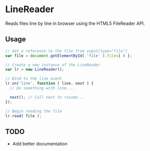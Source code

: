 # LineReader

Reads files line by line in browser using the HTML5 FileReader API.

## Usage

```javascript
// Get a reference to the file from input[type="file"]
var file = document.getElementById( 'file' ).files[ 0 ];

// Create a new instance of the LineReader
var lr = new LineReader();

// Bind to the line event
lr.on('line', function ( line, next ) {
  // Do something with line....

  next(); // Call next to resume...
});

// Begin reading the file
lr.read( file );
```

## TODO
* Add better documentation
